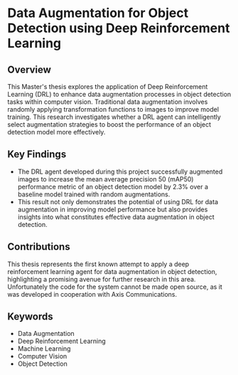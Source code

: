 # Data Augmentation for Object Detection using Deep Reinforcement Learning

## Overview

This Master's thesis explores the application of Deep Reinforcement Learning (DRL) to enhance data augmentation processes in object detection tasks within computer vision. Traditional data augmentation involves randomly applying transformation functions to images to improve model training. This research investigates whether a DRL agent can intelligently select augmentation strategies to boost the performance of an object detection model more effectively.

## Key Findings

- The DRL agent developed during this project successfully augmented images to increase the mean average precision 50 (mAP50) performance metric of an object detection model by 2.3% over a baseline model trained with random augmentations.
- This result not only demonstrates the potential of using DRL for data augmentation in improving model performance but also provides insights into what constitutes effective data augmentation in object detection.

## Contributions

This thesis represents the first known attempt to apply a deep reinforcement learning agent for data augmentation in object detection, highlighting a promising avenue for further research in this area. Unfortunately the code for the system cannot be made open source, as it was developed in cooperation with Axis Communications.

## Keywords

- Data Augmentation
- Deep Reinforcement Learning
- Machine Learning
- Computer Vision
- Object Detection
